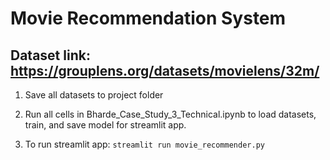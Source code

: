 # Movie Recommendation System
## Dataset link: https://grouplens.org/datasets/movielens/32m/

1) Save all datasets to project folder

2) Run all cells in Bharde_Case_Study_3_Technical.ipynb to load datasets, train, and save model for streamlit app. 

3) To run streamlit app: ``` streamlit run movie_recommender.py ```
